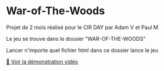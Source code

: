 # War-of-The-Woods

Projet de 2 mois réalisé pour le CIR DAY par Adam V et Paul M

Le jeu se trouve dans le dossier "WAR-OF-THE-WOODS"

Lancer n'importe quel fichier html dans ce dossier lance le jeu

[🎥 Voir la démonstration vidéo](https://youtu.be/D5m-zKRPaQM?si=F9mxVXRAbMjTvzYp)
